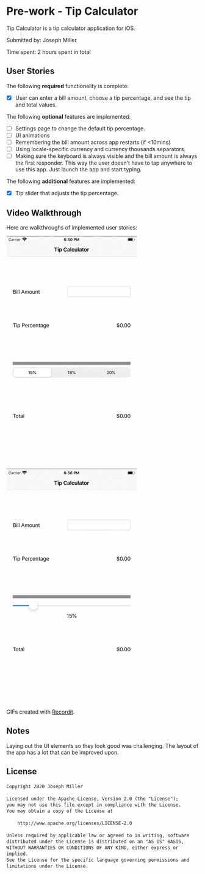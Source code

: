 # Pre-work - Tip Calculator

Tip Calculator is a tip calculator application for iOS.

Submitted by: Joseph Miller

Time spent: 2 hours spent in total

## User Stories

The following **required** functionality is complete:

* [x] User can enter a bill amount, choose a tip percentage, and see the tip and total values.

The following **optional** features are implemented:
* [ ] Settings page to change the default tip percentage.
* [ ] UI animations
* [ ] Remembering the bill amount across app restarts (if <10mins)
* [ ] Using locale-specific currency and currency thousands separators.
* [ ] Making sure the keyboard is always visible and the bill amount is always the first responder. This way the user doesn't have to tap anywhere to use this app. Just launch the app and start typing.

The following **additional** features are implemented:

- [x] Tip slider that adjusts the tip percentage.

## Video Walkthrough 

Here are walkthroughs of implemented user stories:

<img src='tipCalcSeg.gif' title='Tip Calculator Version 1' alt='Tip Calculator version 1' />
<img src='tipCalcSlider.gif' title='Tip Calculator Version 2' alt='Tip Calculator version 2' />

GIFs created with [Recordit](https://recordit.co/).



## Notes

Laying out the UI elements so they look good was challenging. The layout of the app has a lot that can be improved upon.

## License

    Copyright 2020 Joseph Miller

    Licensed under the Apache License, Version 2.0 (the "License");
    you may not use this file except in compliance with the License.
    You may obtain a copy of the License at

        http://www.apache.org/licenses/LICENSE-2.0

    Unless required by applicable law or agreed to in writing, software
    distributed under the License is distributed on an "AS IS" BASIS,
    WITHOUT WARRANTIES OR CONDITIONS OF ANY KIND, either express or implied.
    See the License for the specific language governing permissions and
    limitations under the License.
